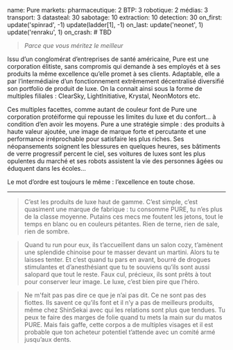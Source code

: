 name: Pure
markets:
    pharmaceutique: 2
    BTP: 3
    robotique: 2
    médias: 3
    transport: 3
datasteal: 30
sabotage: 10
extraction: 10
detection: 30
on_first:
    update('spinrad', -1)
    update(ladder[1], -1)
on_last:
    update('neonet', 1)
    update('renraku', 1)
on_crash:
    # TBD

> *Parce que vous méritez le meilleur*

Issu d’un conglomérat d’entreprises de santé américaine, Pure est une corporation élitiste, sans compromis qui demande à ses employés et à ses produits la même excellence qu’elle promet à ses clients. Adaptable, elle a par l’intermédiaire d’un fonctionnement extrêmement décentralisé diversifié son portfolio de produit de luxe. On la connait ainsi sous la forme de multiples filiales : ClearSky, LightInitiative, Krystal, NeonMotors etc. 


Ces multiples facettes, comme autant de couleur font de Pure une corporation protéiforme qui repousse les limites du luxe et du confort… à condition d’en avoir les moyens. Pure a une stratégie simple : des produits à haute valeur ajoutée, une image de marque forte et percutante et une performance irréprochable pour satisfaire les plus riches. Ses néopansements soignent les blessures en quelques heures, ses bâtiments de verre progressif percent le ciel, ses voitures de luxes sont les plus opulentes du marché et ses robots assistent la vie des personnes âgées ou éduquent dans les écoles… 


Le mot d’ordre est toujours le même : l’excellence en toute chose.


---

>C’est les produits de luxe haut de gamme. C’est simple, c’est quasiment une marque de fabrique : tu consomme PURE, tu n’es plus de la classe moyenne. Putains ces mecs me foutent les jetons, tout le temps en blanc ou en couleurs pétantes. Rien de terne, rien de sale, rien de sombre. 

>Quand tu run pour eux, ils t’accueillent dans un salon cozy, t’amènent une splendide chinoise pour te masser devant un martini. Alors tu te laisses tenter. Et c’est quand tu pars en avant, bourré de drogues stimulantes et d’anesthésiant que tu te souviens qu’ils sont aussi salopard que tout le reste. Faux cul, précieux, ils sont prêts à tout pour conserver leur image. Le luxe, c’est bien pire que l’héro. 

>Ne m'fait pas pas dire ce que je n’ai pas dit. Ce ne sont pas des fiottes. Ils savent ce qu’ils font et il n’y a pas de meilleurs produits, même chez ShinSekai avec qui les relations sont plus que tendues. Tu peux te faire des marges de folie quand tu mets la main sur du matos PURE. Mais fais gaffe, cette corpos a de multiples visages et il est probable que ton acheteur potentiel t’attende avec un comité armé jusqu’aux dents.
